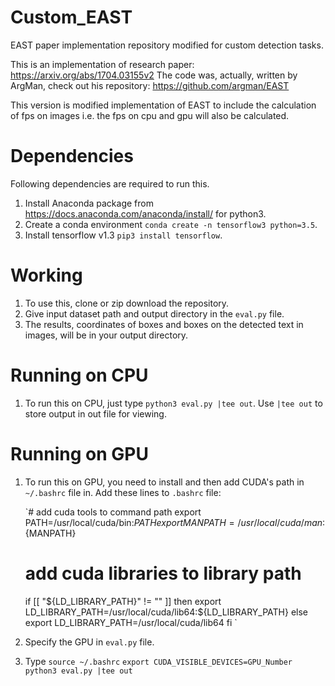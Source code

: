 # Custom_EAST
EAST paper implementation repository modified for custom detection tasks. 

This is an implementation of research paper: https://arxiv.org/abs/1704.03155v2
The code was, actually, written by ArgMan, check out his repository: https://github.com/argman/EAST

This version is modified implementation of EAST to include the calculation of fps on images i.e. the fps on cpu and gpu will also be calculated. 

# Dependencies
Following dependencies are required to run this. 

1. Install Anaconda package from https://docs.anaconda.com/anaconda/install/ for python3. 
2. Create a conda environment `conda create -n tensorflow3 python=3.5`.
3. Install tensorflow v1.3 `pip3 install tensorflow`.

# Working

1. To use this, clone or zip download the repository. 
2. Give input dataset path and output directory in the `eval.py` file. 
3. The results, coordinates of boxes and boxes on the detected text in images, will be in your output directory. 

# Running on CPU

1. To run this on CPU, just type `python3 eval.py |tee out`. Use `|tee out` to store output in out file for viewing. 

# Running on GPU

1. To run this on GPU, you need to install and then add CUDA's path in `~/.bashrc` file in.
   Add these lines to  `.bashrc` file: 
   
   `# add cuda tools to command path
    export PATH=/usr/local/cuda/bin:${PATH}
    export MANPATH=/usr/local/cuda/man:${MANPATH}
    # add cuda libraries to library path
    if [[ "${LD_LIBRARY_PATH}" != "" ]]
    then
      export LD_LIBRARY_PATH=/usr/local/cuda/lib64:${LD_LIBRARY_PATH}
    else
      export LD_LIBRARY_PATH=/usr/local/cuda/lib64
    fi
    `
2. Specify the GPU in `eval.py` file.
3. Type `source ~/.bashrc`
        `export CUDA_VISIBLE_DEVICES=GPU_Number`
        `python3 eval.py |tee out`
        
